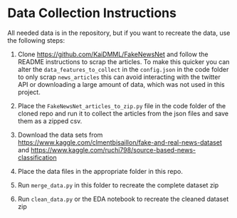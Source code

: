 # Data Collection Instructions

All needed data is in the repository, but if you want to recreate the data, use the following steps:

1) Clone https://github.com/KaiDMML/FakeNewsNet and follow the README instructions to scrap the articles. To make this quicker you can alter the ```data_features_to_collect``` in the  ```config.json``` in the code folder to only scrap ```news_articles``` this can avoid interacting with the twitter API or downloading a large amount of data, which was not used in this project.

2) Place the ```FakeNewsNet_articles_to_zip.py``` file in the code folder of the cloned repo and run it to collect the articles from the json files and save them as a zipped csv.

3) Download the data sets from https://www.kaggle.com/clmentbisaillon/fake-and-real-news-dataset and https://www.kaggle.com/ruchi798/source-based-news-classification

4) Place the data files in the appropriate folder in this repo.

5) Run ```merge_data.py``` in this folder to recreate the complete dataset zip

6) Run ```clean_data.py``` or the EDA notebook to recreate the cleaned dataset zip
